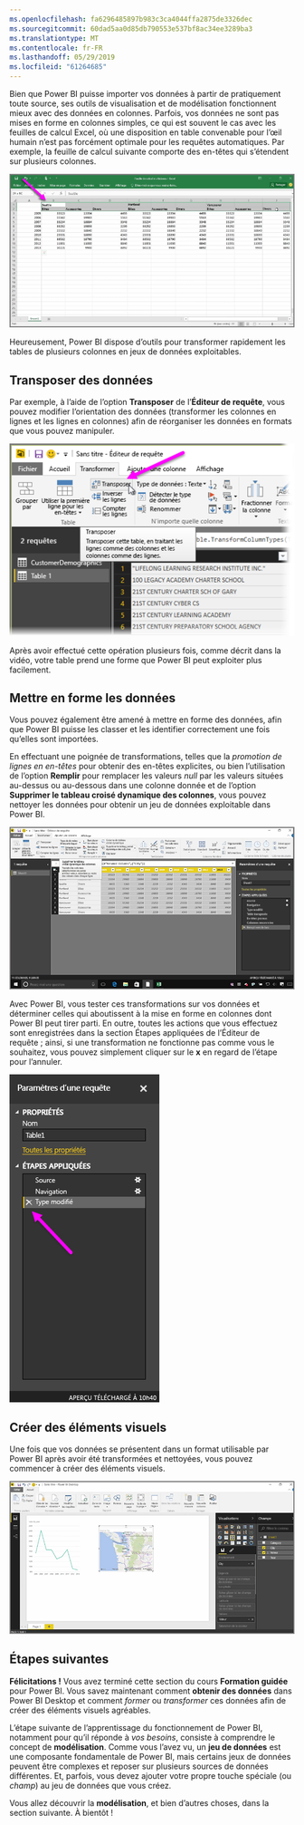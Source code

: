 ```yaml
---
ms.openlocfilehash: fa6296485897b983c3ca4044ffa2875de3326dec
ms.sourcegitcommit: 60dad5aa0d85db790553e537bf8ac34ee3289ba3
ms.translationtype: MT
ms.contentlocale: fr-FR
ms.lasthandoff: 05/29/2019
ms.locfileid: "61264685"
---
```

Bien que Power BI puisse importer vos données à partir de pratiquement toute source, ses outils de visualisation et de modélisation fonctionnent mieux avec des données en colonnes. Parfois, vos données ne sont pas mises en forme en colonnes simples, ce qui est souvent le cas avec les feuilles de calcul Excel, où une disposition en table convenable pour l’œil humain n’est pas forcément optimale pour les requêtes automatiques. Par exemple, la feuille de calcul suivante comporte des en-têtes qui s’étendent sur plusieurs colonnes.

![](media/1-5-cleaning-irregular-data/1-5_1.png)

Heureusement, Power BI dispose d’outils pour transformer rapidement les tables de plusieurs colonnes en jeux de données exploitables.

## <a name="transpose-data"></a>Transposer des données
Par exemple, à l’aide de l’option **Transposer** de l’**Éditeur de requête**, vous pouvez modifier l’orientation des données (transformer les colonnes en lignes et les lignes en colonnes) afin de réorganiser les données en formats que vous pouvez manipuler.

![](media/1-5-cleaning-irregular-data/1-5_2.png)

Après avoir effectué cette opération plusieurs fois, comme décrit dans la vidéo, votre table prend une forme que Power BI peut exploiter plus facilement.

## <a name="format-data"></a>Mettre en forme les données
Vous pouvez également être amené à mettre en forme des données, afin que Power BI puisse les classer et les identifier correctement une fois qu’elles sont importées.

En effectuant une poignée de transformations, telles que la *promotion de lignes en en-têtes* pour obtenir des en-têtes explicites, ou bien l’utilisation de l’option **Remplir** pour remplacer les valeurs *null* par les valeurs situées au-dessus ou au-dessous dans une colonne donnée et de l’option **Supprimer le tableau croisé dynamique des colonnes**, vous pouvez nettoyer les données pour obtenir un jeu de données exploitable dans Power BI.

![](media/1-5-cleaning-irregular-data/1-5_3.png)

Avec Power BI, vous tester ces transformations sur vos données et déterminer celles qui aboutissent à la mise en forme en colonnes dont Power BI peut tirer parti. En outre, toutes les actions que vous effectuez sont enregistrées dans la section Étapes appliquées de l’Éditeur de requête ; ainsi, si une transformation ne fonctionne pas comme vous le souhaitez, vous pouvez simplement cliquer sur le **x** en regard de l’étape pour l’annuler.

![](media/1-5-cleaning-irregular-data/1-5_5.png)

## <a name="create-visuals"></a>Créer des éléments visuels
Une fois que vos données se présentent dans un format utilisable par Power BI après avoir été transformées et nettoyées, vous pouvez commencer à créer des éléments visuels.

![](media/1-5-cleaning-irregular-data/1-5_4.png)

## <a name="next-steps"></a>Étapes suivantes
**Félicitations !** Vous avez terminé cette section du cours **Formation guidée** pour Power BI. Vous savez maintenant comment **obtenir des données** dans Power BI Desktop et comment *former* ou *transformer* ces données afin de créer des éléments visuels agréables.

L’étape suivante de l’apprentissage du fonctionnement de Power BI, notamment pour qu’il réponde à *vos besoins*, consiste à comprendre le concept de **modélisation**. Comme vous l’avez vu, un **jeu de données** est une composante fondamentale de Power BI, mais certains jeux de données peuvent être complexes et reposer sur plusieurs sources de données différentes. Et, parfois, vous devez ajouter votre propre touche spéciale (ou *champ*) au jeu de données que vous créez.

Vous allez découvrir la **modélisation**, et bien d’autres choses, dans la section suivante. À bientôt !

